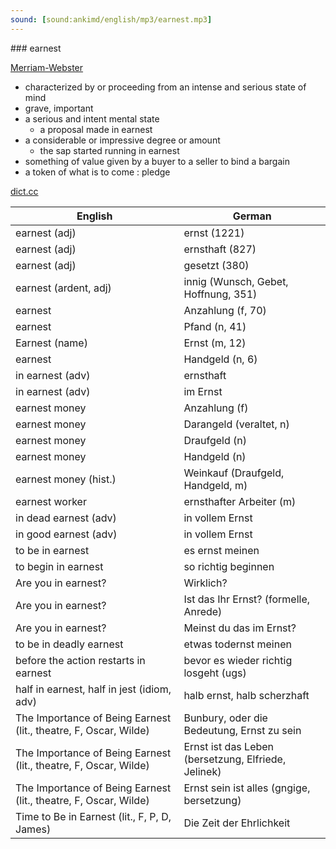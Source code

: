 ```yaml
---
sound: [sound:ankimd/english/mp3/earnest.mp3]
---
```


\### earnest

[Merriam-Webster](https://www.merriam-webster.com/dictionary/earnest)

- characterized by or proceeding from an intense and serious state of mind
- grave, important
- a serious and intent mental state
    - a proposal made in earnest
- a considerable or impressive degree or amount
    - the sap started running in earnest
- something of value given by a buyer to a seller to bind a bargain
- a token of what is to come : pledge

[dict.cc](https://www.dict.cc/earnest)

| English        | German       |
| -------------- | ------------ |
| earnest (adj) | ernst (1221) |
| earnest (adj) | ernsthaft (827) |
| earnest (adj) | gesetzt (380) |
| earnest (ardent, adj) | innig (Wunsch, Gebet, Hoffnung, 351) |
| earnest | Anzahlung (f, 70) |
| earnest | Pfand (n, 41) |
| Earnest (name) | Ernst (m, 12) |
| earnest | Handgeld (n, 6) |
| in earnest (adv) | ernsthaft |
| in earnest (adv) | im Ernst |
| earnest money | Anzahlung (f) |
| earnest money | Darangeld (veraltet, n) |
| earnest money | Draufgeld (n) |
| earnest money | Handgeld (n) |
| earnest money (hist.) | Weinkauf (Draufgeld, Handgeld, m) |
| earnest worker | ernsthafter Arbeiter (m) |
| in dead earnest (adv) | in vollem Ernst |
| in good earnest (adv) | in vollem Ernst |
| to be in earnest | es ernst meinen |
| to begin in earnest | so richtig beginnen |
| Are you in earnest? | Wirklich? |
| Are you in earnest? | Ist das Ihr Ernst? (formelle, Anrede) |
| Are you in earnest? | Meinst du das im Ernst? |
| to be in deadly earnest | etwas todernst meinen |
| before the action restarts in earnest | bevor es wieder richtig losgeht (ugs) |
| half in earnest, half in jest (idiom, adv) | halb ernst, halb scherzhaft |
| The Importance of Being Earnest (lit., theatre, F, Oscar, Wilde) | Bunbury, oder die Bedeutung, Ernst zu sein |
| The Importance of Being Earnest (lit., theatre, F, Oscar, Wilde) | Ernst ist das Leben (bersetzung, Elfriede, Jelinek) |
| The Importance of Being Earnest (lit., theatre, F, Oscar, Wilde) | Ernst sein ist alles (gngige, bersetzung) |
| Time to Be in Earnest (lit., F, P, D, James) | Die Zeit der Ehrlichkeit |
